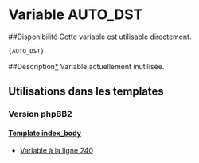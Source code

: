 # Variable AUTO_DST

##Disponibilité
Cette variable est utilisable directement.

```html
{AUTO_DST}
```

##Description[*](https://fa-tvars.appspot.com/var/AUTO_DST)
Variable actuellement inutilisée.

## Utilisations dans les templates

### Version phpBB2

#### [Template index_body](subsilver/index_body.md#readme)
* [Variable &agrave; la ligne 240](../subsilver/index_body.tpl#L240)